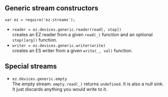 ## Generic stream constructors

`var ez = require('ez-streams');`

* `reader = ez.devices.generic.reader(read[, stop])`  
  creates an EZ reader from a given `read(_)` function and an optional `stop([arg])` function.
* `writer = ez.devices.generic.writer(write)`  
  creates an ES writer from a given `write(_, val)` function.
## Special streams

* `ez.devices.generic.empty`  
  The empty stream. `empty.read(_)` returns `undefined`.
  It is also a null sink. It just discards anything you would write to it.
